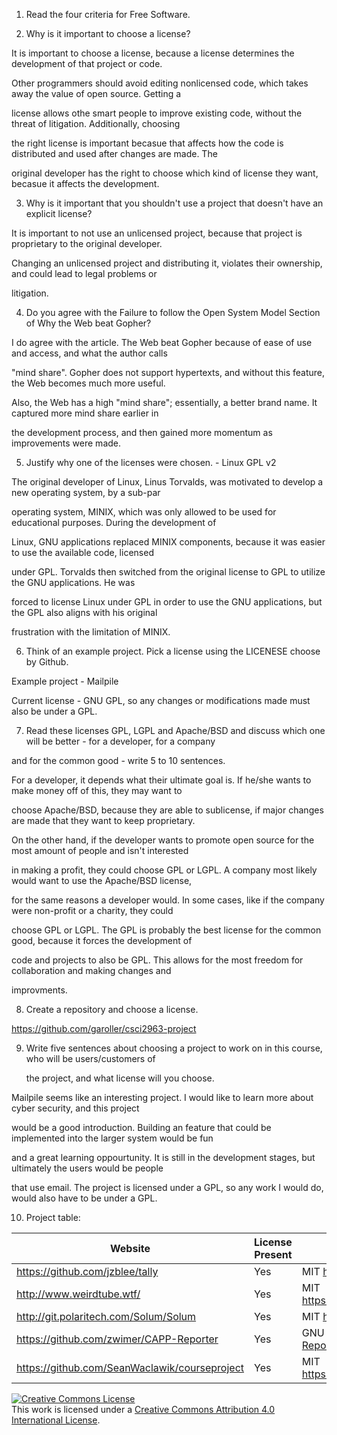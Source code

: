 1. Read the four criteria for Free Software.

2. Why is it important to choose a license?

 It is important to choose a license, because a license determines the development of that project or code. 

 Other programmers should avoid editing nonlicensed code, which takes away the value of open source. Getting a 

 license allows othe smart people to improve existing code, without the threat of litigation. Additionally, choosing 

 the right license is important becasue that affects how the code is distributed and used after changes are made. The 
 
 original developer has the right to choose which kind of license they want, becasue it affects the development.


3. Why is it important that you shouldn't use a project that doesn't have an explicit license?

  It is important to not use an unlicensed project, because that project is proprietary to the original developer.

  Changing an unlicensed project and distributing it, violates their ownership, and could lead to legal problems or 

  litigation. 


4. Do you agree with the Failure to follow the Open System Model Section of Why the Web beat Gopher?

 I do agree with the article. The Web beat Gopher because of ease of use and access, and what the author calls 

 "mind share". Gopher does not support hypertexts, and without this feature, the Web becomes much more useful. 

 Also, the Web has a high "mind share"; essentially, a better brand name. It captured more mind share earlier in 

 the development process, and then gained more momentum as improvements were made.


5. Justify why one of the licenses were chosen. - Linux GPL v2

 The original developer of Linux, Linus Torvalds, was motivated to develop a new operating system, by a sub-par 
 
 operating system, MINIX, which was only allowed to be used for educational purposes. During the development of 
 
 Linux, GNU applications replaced MINIX components, because it was easier to use the available code, licensed 
 
 under GPL. Torvalds then switched from the original license to GPL to utilize the GNU applications. He was 
 
 forced to license Linux under GPL in order to use the GNU applications, but the GPL also aligns with his original 
 
 frustration with the limitation of MINIX.


6. Think of an example project. Pick a license using the LICENESE choose by Github.

 Example project - Mailpile
 
 Current license - GNU GPL, so any changes or modifications made must also be under a GPL. 
 

7. Read these licenses GPL, LGPL and Apache/BSD and discuss which one will be better - for a developer, for a company 
 
 and for the common good - write 5 to 10 sentences.
 
 For a developer, it depends what their ultimate goal is. If he/she wants to make money off of this, they may want to 
 
 choose Apache/BSD, because they are able to sublicense, if major changes are made that they want to keep proprietary. 
 
 On the other hand, if the developer wants to promote open source for the most amount of people and isn't interested 
 
 in making a profit, they could choose GPL or LGPL. A company most likely would want to use the Apache/BSD license, 
 
 for the same reasons a developer would. In some cases, like if the company were non-profit or a charity, they could 
 
 choose GPL or LGPL. The GPL is probably the best license for the common good, because it forces the development of 
 
 code and projects to also be GPL. This allows for the most freedom for collaboration and making changes and 
 
 improvments.  
 

8. Create a repository and choose a license. 
 
https://github.com/garoller/csci2963-project


9. Write five sentences about choosing a project to work on in this course, who will be users/customers of 

   the project, and what license will you choose.
   
  Mailpile seems like an interesting project. I would like to learn more about cyber security, and this project 
  
  would be a good introduction. Building an feature that could be implemented into the larger system would be fun 
  
  and a great learning oppourtunity.  It is still in the development stages, but ultimately the users would be people 
  
  that use email. The project is licensed under a GPL, so any work I would do, would also have to be under a GPL.
   
10. Project table:
 
 | Website      | License Present | License               |
 | ------------ | --------------- | --------------------- |
 | https://github.com/jzblee/tally               | Yes | MIT https://github.com/jzblee/tally/blob/master/LICENSE.md |
 | http://www.weirdtube.wtf/                     | Yes | MIT https://github.com/mmetro/WeirdSideofYouTube/blob/master/LICENSE |
 | http://git.polaritech.com/Solum/Solum         | Yes | MIT https://github.com/AdrianCollado/Solum/blob/master/LICENSE |
 | https://github.com/zwimer/CAPP-Reporter       | Yes | GNU GPL https://github.com/zwimer/CAPP-Reporter/blob/master/LICENSE |
 | https://github.com/SeanWaclawik/courseproject | Yes | MIT https://github.com/SeanWaclawik/courseproject/blob/master/LICENSE |
   
 
 <a rel="license" href="http://creativecommons.org/licenses/by/4.0/"><img alt="Creative Commons License" style="border-width:0" src="https://i.creativecommons.org/l/by/4.0/88x31.png" /></a><br />This work is licensed under a <a rel="license" href="http://creativecommons.org/licenses/by/4.0/">Creative Commons Attribution 4.0 International License</a>.
